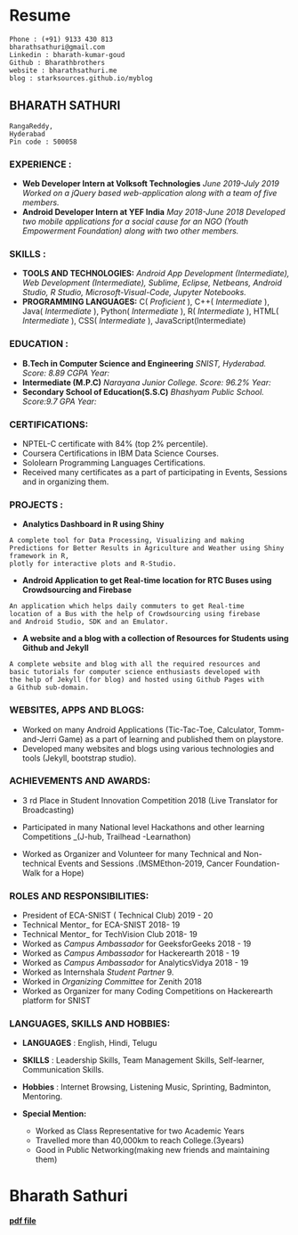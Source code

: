 # Resume
```
Phone : (+91) 9133 430 813
bharathsathuri@gmail.com
Linkedin : bharath-kumar-goud
Github : Bharathbrothers
website : bharathsathuri.me
blog : starksources.github.io/myblog
```
## BHARATH SATHURI

```
RangaReddy,
Hyderabad
Pin code : 500058
```
### EXPERIENCE :

- **Web Developer Intern at Volksoft Technologies**
    _June 2019-July 2019_
       _Worked on a jQuery based web-application along with a team_
       _of five members._
- **Android Developer Intern at YEF India**
    _May 2018-June 2018_
       _Developed two mobile applications for a social cause for an_
       _NGO (Youth Empowerment Foundation) along with two other_
       _members._

### SKILLS :

- **TOOLS AND TECHNOLOGIES:**
    _Android App Development (Intermediate), Web Development_
    _(Intermediate), Sublime, Eclipse, Netbeans, Android Studio, R_
    _Studio, Microsoft-Visual-Code, Jupyter Notebooks._
- **PROGRAMMING LANGUAGES:**
    C( _Proficient_ ), C++( _Intermediate_ ), Java( _Intermediate_ ),
    Python( _Intermediate_ ), R( _Intermediate_ ), HTML( _Intermediate_ ),
    CSS( _Intermediate_ ), JavaScript(Intermediate)

### EDUCATION :

- **B.Tech in Computer Science and Engineering**
    _SNIST, Hyderabad. Score: 8.89 CGPA Year:_
- **Intermediate (M.P.C)**
    _Narayana Junior College. Score: 96.2% Year:_
- **Secondary School of Education(S.S.C)**
    _Bhashyam Public School. Score:9.7 GPA Year:_

### CERTIFICATIONS:

- NPTEL-C certificate with 84% (top 2% percentile).
- Coursera Certifications in IBM Data Science Courses.
- Sololearn Programming Languages Certifications.
- Received many certificates as a part of participating in
    Events, Sessions and in organizing them.

### PROJECTS :

- **Analytics Dashboard in R using Shiny**
```
A complete tool for Data Processing, Visualizing and making
Predictions for Better Results in Agriculture and Weather using Shiny framework in R, 
plotly for interactive plots and R-Studio.
```
- **Android Application to get Real-time location for RTC Buses using Crowdsourcing and Firebase**

```
An application which helps daily commuters to get Real-time
location of a Bus with the help of Crowdsourcing using firebase
and Android Studio, SDK and an Emulator.
```
- **A website and a blog with a collection of Resources for Students using Github and Jekyll**

```
A complete website and blog with all the required resources and
basic tutorials for computer science enthusiasts developed with
the help of Jekyll (for blog) and hosted using Github Pages with
a Github sub-domain.
```
### WEBSITES, APPS AND BLOGS:

- Worked on many Android Applications (Tic-Tac-Toe,
    Calculator, Tomm-and-Jerri Game) as a part of learning and
    published them on playstore.
- Developed many websites and blogs using various
    technologies and tools (Jekyll, bootstrap studio).

### ACHIEVEMENTS AND AWARDS:

- 3 rd Place in Student Innovation Competition 2018 (Live Translator for Broadcasting)

- Participated in many National level Hackathons and other
    learning Competitions _(J-hub, Trailhead -Learnathon)
- Worked as Organizer and Volunteer for many Technical and
    Non-technical Events and Sessions .(MSMEthon-2019, Cancer  Foundation-Walk for a Hope)

### ROLES AND RESPONSIBILITIES:

- President of ECA-SNIST ( Technical Club) 2019 - 20
- Technical Mentor_ for ECA-SNIST 2018- 19
- Technical Mentor_ for TechVision Club 2018- 19
- Worked as _Campus Ambassador_ for GeeksforGeeks 2018 - 19
- Worked as _Campus Ambassador_ for Hackerearth 2018 - 19
- Worked as _Campus Ambassador_ for AnalyticsVidya 2018 - 19
- Worked as Internshala _Student Partner_ 9.
- Worked in _Organizing Committee_ for Zenith 2018
- Worked as Organizer for many Coding Competitions on
    Hackerearth platform for SNIST

### LANGUAGES, SKILLS AND HOBBIES:

- **LANGUAGES** : English, Hindi, Telugu
- **SKILLS** : Leadership Skills, Team Management Skills, Self-learner, Communication Skills.

- **Hobbies** : Internet Browsing, Listening Music, Sprinting, Badminton, Mentoring.

- **Special Mention:**
    - Worked as Class Representative for two Academic Years
    - Travelled more than 40,000km to reach College.(3years)
    - Good in Public Networking(making new friends and maintaining them)

# Bharath Sathuri
#### [pdf file](/bharathsathuri-resume.pdf) 




